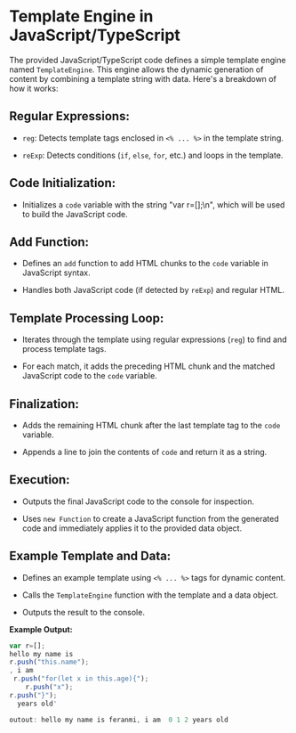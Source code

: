 # Template Engine in JavaScript/TypeScript

The provided JavaScript/TypeScript code defines a simple template engine named `TemplateEngine`. This engine allows the dynamic generation of content by combining a template string with data. Here's a breakdown of how it works:

## Regular Expressions:

- `reg`: Detects template tags enclosed in `<% ... %>` in the template string.

- `reExp`: Detects conditions (`if`, `else`, `for`, etc.) and loops in the template.

## Code Initialization:

- Initializes a `code` variable with the string "var r=[];\n", which will be used to build the JavaScript code.

## Add Function:

- Defines an `add` function to add HTML chunks to the `code` variable in JavaScript syntax.

- Handles both JavaScript code (if detected by `reExp`) and regular HTML.

## Template Processing Loop:

- Iterates through the template using regular expressions (`reg`) to find and process template tags.

- For each match, it adds the preceding HTML chunk and the matched JavaScript code to the `code` variable.

## Finalization:

- Adds the remaining HTML chunk after the last template tag to the `code` variable.

- Appends a line to join the contents of `code` and return it as a string.

## Execution:

- Outputs the final JavaScript code to the console for inspection.

- Uses `new Function` to create a JavaScript function from the generated code and immediately applies it to the provided data object.

## Example Template and Data:

- Defines an example template using `<% ... %>` tags for dynamic content.

- Calls the `TemplateEngine` function with the template and a data object.

- Outputs the result to the console.

**Example Output:**

```javascript
var r=[];
hello my name is 
r.push("this.name");
, i am
 r.push("for(let x in this.age){");
    r.push("x");
r.push("}");
  years old'

outout: hello my name is feranmi, i am  0 1 2 years old
